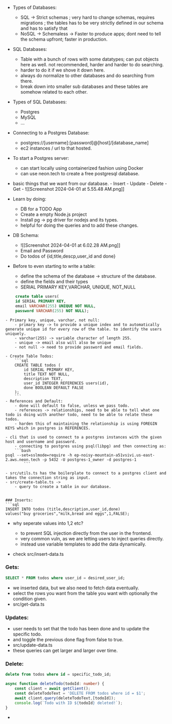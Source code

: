 
- Types of Databases:
	- SQL -> Strict schemas ; very hard to change schemas, requires migrations ; the tables has to be very strictly defined in our schema and has to satisfy that 
	- NoSQL -> Schemaless -> Faster to produce apps; dont need to tell the schema upfront; faster in production.
- SQL Databases:
	- Table with a bunch of rows with some datatypes; can put objects here as well. not recommended, harder and harder to do searching.
	- harder to do it if we shove it down here.
	- always do normalize to other databases and do searching from there.
	- break down into smaller sub databases and these tables are somehow related to each other.
- Types of SQL Databases:
	- Postgres
	- MySQL
	- ...

- Connecting to a Postgres Database:
	- postgres://\[username]:\[password]@\[host]/\[database_name]
	- ec2 instances / url to that hosted.

- To start a Postgres server:
	- can start locally using containerized fashion using Docker 
	- can use neon.tech to create a free postgresql database.

- basic things that we want from our database.
		- Insert
		- Update
		- Delete 
		- Get 
		- ![[Screenshot 2024-04-01 at 5.55.48 AM.png]]

- Learn by doing:
	- DB for a TODO App
	- Create a empty Node.js project 
	- Install pg -> pg driver for nodejs and its types.
	- helpful for doing the queries and to add these changes.

- DB Schema:
	- ![[Screenshot 2024-04-01 at 6.02.28 AM.png]]
	- Email and Password
	- Do todos of {id,title,descp,user_id and done}
- Before to even starting to write a table:
	- define the schema of the database -> structure of the database.
	- define the fields and their types 
	- SERIAL PRIMARY KEY,VARCHAR, UNIQUE, NOT_NULL
	```sql
	 create table users(
	 id SERIAL PRIMARY KEY,
	 email VARCHAR(255) UNIQUE NOT NULL,
	 password VARCHAR(255) NOT NULL);
```
- Primary key, unique, varchar, not null:
	- primary key -> to provide a unique index and to automatically generate unique id for every row of the table. to identify the users uniquely.
	- varchar(255) -> variable character of length 255.
	- unique -> email also will also be unique 
	- not null -> need to provide password and email fields.

- Create Table Todos:
	```sql
	CREATE TABLE todos (
		id SERIAL PRIMARY KEY,
		title TEXT NOT NULL,
		description TEXT,
		user_id INTEGER REFERENCES users(id),
		done BOOLEAN DEFAULT FALSE
	);
	```
- References and Default:
	- done will default to false, unless we pass todo.
	- references -> relationships, need to be able to tell what one todo is doing with another todo, need to be able to relate these todos.
	- harden this of maintaining the relationship is using FOREGIN KEYS which in postgres is REFERENCES.

- cli that is used to connect to a postgres instances with the given host and username and password.
	- connecting to postgres using psql(libpg) and then connecting as:
	```bash
psql --set=sslmode=require -h ep-noisy-mountain-a51vsivi.us-east-2.aws.neon.tech -p 5432 -U postgres-1_owner -d postgres-1 
		```

- src/utils.ts has the boilerplate to connect to a postgres client and takes the connection string as input.
- src/create-table.ts ->
	- query to create a table in our database.


### Inserts:
```sql
INSERT INTO todos (title,description,user_id,done)
values("buy groceries","milk,bread and eggs",1,FALSE);
```
- why seperate values into $1,$2 etc?
	- to prevent SQL injection directly from the user in the frontend.
	- very common vuln, as we are letting users to inject queries directly.
	- instead use variable templates to add the data dynamically.

- check src/insert-data.ts

### Gets:
```sql
SELECT * FROM todos where user_id = desired_user_id;
```
- we inserted data, but we also need to fetch data eventually.
- select the rows you want from the table you want with optionally the condition given.
- src/get-data.ts

### Updates:
- user needs to set that the todo has been done and to update the specific todo.
- and toggle the previous done flag from false to true.
- src/update-data.ts
- these queries can get larger and larger over time.

### Delete:
```sql
delete from todos where id = specific_todo_id;
```

```ts
async function deleteTodo(todoId: number) {
	const client = await getClient();
	const deleteTodoText = 'DELETE FROM todos where id = $1';
	await client.query(deleteTodoText,[todoId]);
	console.log(`Todo with ID ${todoId} deleted!`);
}
```
- 